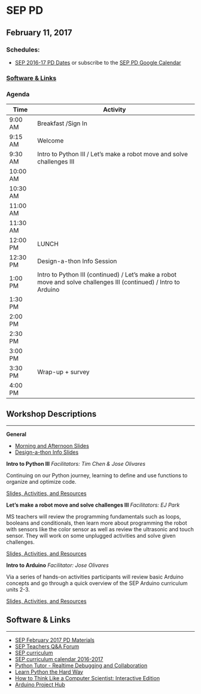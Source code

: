 # SEP PD
## February 11, 2017

### Schedules:
* [SEP 2016-17 PD Dates](https://drive.google.com/open?id=1scIhCYFxiCcKbgI1CG4HbLP8kZ7sSzzJVxxi3erTzkc) or subscribe to the [SEP PD Google Calendar](https://calendar.google.com/calendar/embed?src=strongschools.nyc_p8ub77g79n2k4f4ufi238pjh6k%40group.calendar.google.com&ctz=America/New_York) 

### [Software & Links](#links)

### Agenda

|Time | Activity |
| ----| ---------|
| 9:00 AM |Breakfast /Sign In
9:15 AM |Welcome
9:30 AM |Intro to Python III / Let’s make a robot move and solve challenges III
10:00 AM |
10:30 AM |
11:00 AM |
11:30 AM | 
12:00 PM |LUNCH
12:30 PM | Design-a-thon Info Session
1:00 PM |Intro to Python III (continued) / Let’s make a robot move and solve challenges III (continued) / Intro to Arduino
1:30 PM |
2:00 PM |
2:30 PM |
3:00 PM |
3:30 PM |Wrap-up + survey
4:00 PM |

## Workshop Descriptions
***
**General**

* [Morning and Afternoon Slides](https://drive.google.com/open?id=0B3omYkYPfQ0yT3U0TGF2WjI4ZUU)
* [Design-a-thon Info Slides](https://drive.google.com/open?id=0B3omYkYPfQ0yNm1rdkp5R2p5ZWM)

**Intro to Python III**
*Facilitators: Tim Chen & Jose Olivares*

Continuing on our Python journey, learning to define and use functions to organize and optimize code.

[Slides, Activities, and Resources](https://drive.google.com/open?id=0B3omYkYPfQ0ycTROWXpDQ01PMnM)

**Let’s make a robot move and solve challenges III**
*Facilitators: EJ Park*

MS teachers will review the programming fundamentals such as loops, booleans and conditionals, then learn more about programming the robot with sensors like the color sensor as well as review the ultrasonic and touch sensor. They will work on some unplugged activities and solve given challenges.

[Slides, Activities, and Resources](https://drive.google.com/open?id=0B3omYkYPfQ0yYnNscklibHBMbms)

**Intro to Arduino**
*Facilitator: Jose Olivares*

Via a series of hands-on activities participants will review basic Arduino concepts and go through a quick overview of the SEP Arduino curriculum units 2-3.

[Slides, Activities, and Resources](https://drive.google.com/open?id=0B3omYkYPfQ0yWkVEaENFSVNwYWc)

## <a name="links">Software & Links</a>
***
* [SEP February 2017 PD Materials](https://drive.google.com/open?id=0B3omYkYPfQ0yUlp2VEl1RzQ5R1U)
* [SEP Teachers Q&A Forum](http://tinyurl.com/septeachers)
* [SEP curriculum](https://drive.google.com/open?id=0B8D2ft9M8qQCamQwZGpJMEU2TEk)
* [SEP curriculum calendar 2016-2017](https://docs.google.com/a/strongschools.nyc/document/d/10a8UPH6-v-aoAXGVo1c68VapsTHkJXgzROd6vStX6ZU/edit?usp=sharing)
* [Python Tutor - Realtime Debugging and Collaboration](http://pythontutor.com/)
* [Learn Python the Hard Way](https://learnpythonthehardway.org/book/)
* [How to Think Like a Computer Scientist: Interactive Edition](http://interactivepython.org/courselib/static/thinkcspy/index.html)
* [Arduino Project Hub](https://create.arduino.cc/projecthub)
